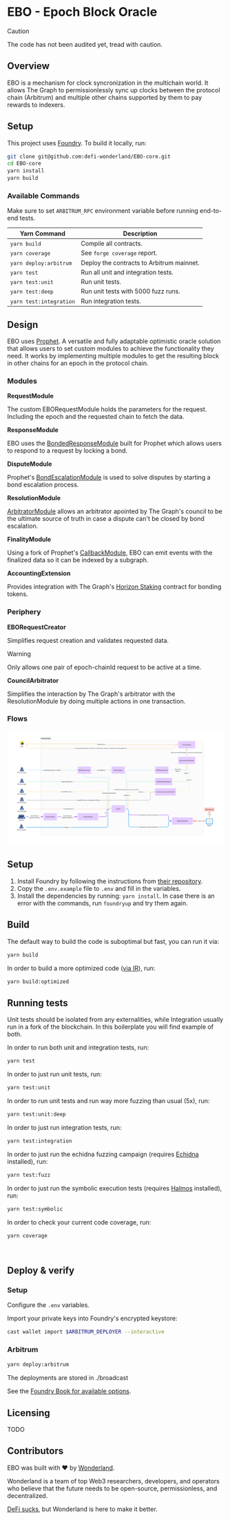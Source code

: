 # EBO - Epoch Block Oracle

> [!CAUTION]  
> The code has not been audited yet, tread with caution.

## Overview

EBO is a mechanism for clock syncronization in the multichain world. It allows The Graph to permissionlessly sync up clocks between the protocol chain (Arbitrum) and multiple other chains supported by them to pay rewards to indexers. 

## Setup

This project uses [Foundry](https://book.getfoundry.sh/). To build it locally, run:

```sh
git clone git@github.com:defi-wonderland/EBO-core.git
cd EBO-core
yarn install
yarn build
```

### Available Commands

Make sure to set `ARBITRUM_RPC` environment variable before running end-to-end tests.

| Yarn Command            | Description                                                |
| ----------------------- | ---------------------------------------------------------- |
| `yarn build`            | Compile all contracts.                                     |
| `yarn coverage`         | See `forge coverage` report.                               |
| `yarn deploy:arbitrum`  | Deploy the contracts to Arbitrum mainnet.                  |
| `yarn test`             | Run all unit and integration tests.                        |
| `yarn test:unit`        | Run unit tests.                                            |
| `yarn test:deep`        | Run unit tests with 5000 fuzz runs.                        |
| `yarn test:integration` | Run integration tests.                                     |

## Design

EBO uses [Prophet](https://github.com/defi-wonderland/prophet-core). A versatile and fully adaptable optimistic oracle solution that allows users to set custom modules to achieve the functionality they need. It works by implementing multiple modules to get the resulting block in other chains for an epoch in the protocol chain.

### Modules

**RequestModule**

The custom EBORequestModule holds the parameters for the request. Including the epoch and the requested chain to fetch the data.

**ResponseModule**

EBO uses the [BondedResponseModule](https://github.com/defi-wonderland/prophet-modules/blob/dev/solidity/contracts/modules/response/BondedResponseModule.sol) built for Prophet which allows users to respond to a request by locking a bond.


**DisputeModule**

Prophet's [BondEscalationModule](https://github.com/defi-wonderland/prophet-modules/blob/dev/solidity/contracts/modules/dispute/BondEscalationModule.sol) is used to solve disputes by starting a bond escalation process.

**ResolutionModule**

[ArbitratorModule](https://github.com/defi-wonderland/prophet-modules/blob/dev/solidity/contracts/modules/resolution/ArbitratorModule.sol) allows an arbitrator apointed by The Graph's council to be the ultimate source of truth in case a dispute can't be closed by bond escalation.

**FinalityModule**

Using a fork of Prophet's [CallbackModule](https://github.com/defi-wonderland/prophet-modules/blob/dev/solidity/contracts/modules/finality/CallbackModule.sol), EBO can emit events with the finalized data so it can be indexed by a subgraph.

**AccountingExtension**

Provides integration with The Graph's [Horizon Staking](https://thegraph.com/blog/graph-horizon/) contract for bonding tokens. 

### Periphery

**EBORequestCreator**

Simplifies request creation and validates requested data. 

> [!WARNING]  
> Only allows one pair of epoch-chainId request to be active at a time.  

**CouncilArbitrator**

Simplifies the interaction by The Graph's arbitrator with the ResolutionModule by doing multiple actions in one transaction.

### Flows

![Alt text](EBO_flows.png?raw=true)

## Setup

1. Install Foundry by following the instructions from [their repository](https://github.com/foundry-rs/foundry#installation).
2. Copy the `.env.example` file to `.env` and fill in the variables.
3. Install the dependencies by running: `yarn install`. In case there is an error with the commands, run `foundryup` and try them again.

## Build

The default way to build the code is suboptimal but fast, you can run it via:

```bash
yarn build
```

In order to build a more optimized code ([via IR](https://docs.soliditylang.org/en/v0.8.15/ir-breaking-changes.html#solidity-ir-based-codegen-changes)), run:

```bash
yarn build:optimized
```

## Running tests

Unit tests should be isolated from any externalities, while Integration usually run in a fork of the blockchain. In this boilerplate you will find example of both.

In order to run both unit and integration tests, run:

```bash
yarn test
```

In order to just run unit tests, run:

```bash
yarn test:unit
```

In order to run unit tests and run way more fuzzing than usual (5x), run:

```bash
yarn test:unit:deep
```

In order to just run integration tests, run:

```bash
yarn test:integration
```

In order to just run the echidna fuzzing campaign (requires [Echidna](https://github.com/crytic/building-secure-contracts/blob/master/program-analysis/echidna/introduction/installation.md) installed), run:

```bash
yarn test:fuzz
```

In order to just run the symbolic execution tests (requires [Halmos](https://github.com/a16z/halmos/blob/main/README.md#installation) installed), run:

```bash
yarn test:symbolic
```

In order to check your current code coverage, run:

```bash
yarn coverage
```

<br>

## Deploy & verify

### Setup

Configure the `.env` variables.

Import your private keys into Foundry's encrypted keystore:

```bash
cast wallet import $ARBITRUM_DEPLOYER --interactive
```

### Arbitrum

```bash
yarn deploy:arbitrum
```

The deployments are stored in ./broadcast

See the [Foundry Book for available options](https://book.getfoundry.sh/reference/forge/forge-create.html).

## Licensing
TODO

## Contributors

EBO was built with ❤️ by [Wonderland](https://defi.sucks).

Wonderland is a team of top Web3 researchers, developers, and operators who believe that the future needs to be open-source, permissionless, and decentralized.

[DeFi sucks](https://defi.sucks), but Wonderland is here to make it better.